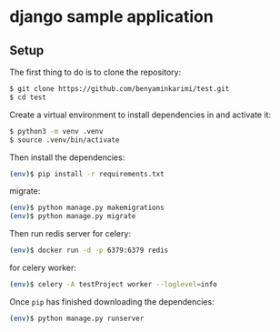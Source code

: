 # django sample application

## Setup

The first thing to do is to clone the repository:

```sh
$ git clone https://github.com/benyaminkarimi/test.git
$ cd test
```

Create a virtual environment to install dependencies in and activate it:

```sh
$ python3 -m venv .venv
$ source .venv/bin/activate
```

Then install the dependencies:

```sh
(env)$ pip install -r requirements.txt
```
migrate:
```sh
(env)$ python manage.py makemigrations
(env)$ python manage.py migrate
```
Then run redis server for celery:

```sh
(env)$ docker run -d -p 6379:6379 redis
```
for celery worker:

```sh
(env)$ celery -A testProject worker --loglevel=info 
```

Once `pip` has finished downloading the dependencies:
```sh
(env)$ python manage.py runserver
```

